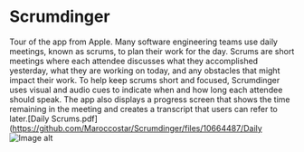 # Scrumdinger
Tour of the app from Apple.
Many software engineering teams use daily meetings, known as scrums, to plan their work for the day. Scrums are short meetings where each attendee discusses what they accomplished yesterday, what they are working on today, and any obstacles that might impact their work.
To help keep scrums short and focused, Scrumdinger uses visual and audio cues to indicate when and how long each attendee should speak. The app also displays a progress screen that shows the time remaining in the meeting and creates a transcript that users can refer to later.[Daily Scrums.pdf](https://github.com/Maroccostar/Scrumdinger/files/10664487/Daily
![Image alt](https://github.com/{username}/{repository}/raw/{branch}/{path}/image.png)

